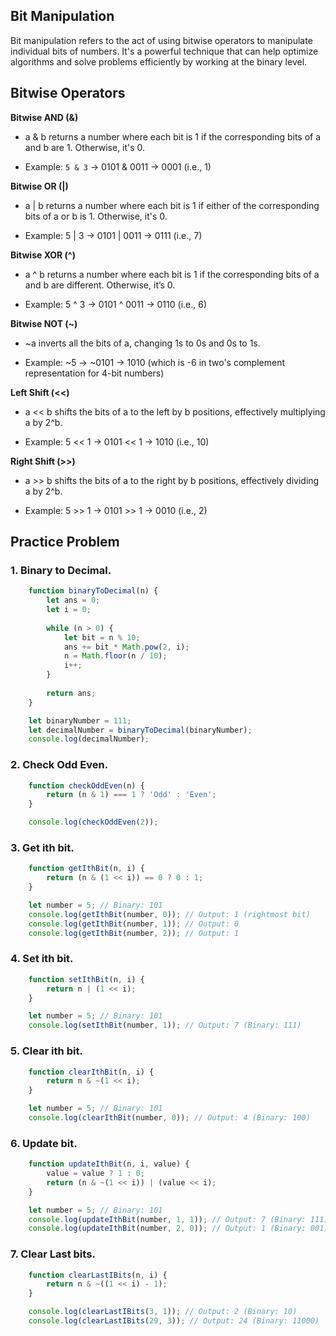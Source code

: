 ## Bit Manipulation

Bit manipulation refers to the act of using bitwise operators to manipulate individual bits of numbers. It's a powerful technique that can help optimize algorithms and solve problems efficiently by working at the binary level.

## Bitwise Operators

**Bitwise AND (&)**

- a & b returns a number where each bit is 1 if the corresponding bits of a and b are 1. Otherwise, it's 0.

- Example: `5 & 3` → 0101 & 0011 → 0001 (i.e., 1)

**Bitwise OR (|)**

- a | b returns a number where each bit is 1 if either of the corresponding bits of a or b is 1. Otherwise, it's 0.

- Example: 5 | 3 → 0101 | 0011 → 0111 (i.e., 7)

**Bitwise XOR (^)**

- a ^ b returns a number where each bit is 1 if the corresponding bits of a and b are different. Otherwise, it’s 0.

- Example: 5 ^ 3 → 0101 ^ 0011 → 0110 (i.e., 6)

**Bitwise NOT (~)**

- ~a inverts all the bits of a, changing 1s to 0s and 0s to 1s.

- Example: ~5 → ~0101 → 1010 (which is -6 in two's complement representation for 4-bit numbers)

**Left Shift (<<)**
- a << b shifts the bits of a to the left by b positions, effectively multiplying a by 2^b.

- Example: 5 << 1 → 0101 << 1 → 1010 (i.e., 10)

**Right Shift (>>)**

- a >> b shifts the bits of a to the right by b positions, effectively dividing a by 2^b.

-  Example: 5 >> 1 → 0101 >> 1 → 0010 (i.e., 2)

## Practice Problem

### 1. Binary to Decimal.

```js
    function binaryToDecimal(n) {
        let ans = 0;
        let i = 0;
        
        while (n > 0) {
            let bit = n % 10;
            ans += bit * Math.pow(2, i);
            n = Math.floor(n / 10);
            i++;
        }
        
        return ans;
    }

    let binaryNumber = 111;
    let decimalNumber = binaryToDecimal(binaryNumber);
    console.log(decimalNumber);

```

### 2. Check Odd Even.

```js
    function checkOddEven(n) {
        return (n & 1) === 1 ? 'Odd' : 'Even';
    }

    console.log(checkOddEven(2));
```

### 3. Get ith bit.

```js
    function getIthBit(n, i) {
        return (n & (1 << i)) == 0 ? 0 : 1;
    }

    let number = 5; // Binary: 101
    console.log(getIthBit(number, 0)); // Output: 1 (rightmost bit)
    console.log(getIthBit(number, 1)); // Output: 0
    console.log(getIthBit(number, 2)); // Output: 1
```

### 4. Set ith bit.

```js
    function setIthBit(n, i) {
        return n | (1 << i);
    }

    let number = 5; // Binary: 101
    console.log(setIthBit(number, 1)); // Output: 7 (Binary: 111)

```

### 5. Clear ith bit.

```js
    function clearIthBit(n, i) {
        return n & ~(1 << i);
    }

    let number = 5; // Binary: 101
    console.log(clearIthBit(number, 0)); // Output: 4 (Binary: 100)

```

### 6. Update bit.

```js
    function updateIthBit(n, i, value) {
        value = value ? 1 : 0;
        return (n & ~(1 << i)) | (value << i);
    }

    let number = 5; // Binary: 101
    console.log(updateIthBit(number, 1, 1)); // Output: 7 (Binary: 111)
    console.log(updateIthBit(number, 2, 0)); // Output: 1 (Binary: 001)
```

### 7. Clear Last bits.

```js
    function clearLastIBits(n, i) {
        return n & ~((1 << i) - 1);
    }

    console.log(clearLastIBits(3, 1)); // Output: 2 (Binary: 10)
    console.log(clearLastIBits(29, 3)); // Output: 24 (Binary: 11000)
```